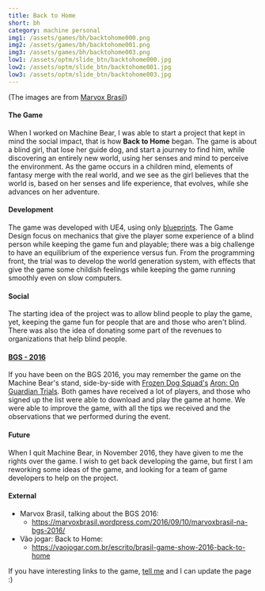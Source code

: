 ```yaml
---
title: Back to Home
short: bh
category: machine personal
img1: /assets/games/bh/backtohome000.png
img2: /assets/games/bh/backtohome001.png
img3: /assets/games/bh/backtohome003.png
low1: /assets/optm/slide_btn/backtohome000.jpg
low2: /assets/optm/slide_btn/backtohome001.jpg
low3: /assets/optm/slide_btn/backtohome003.jpg
---
```


(The images are from [Marvox Brasil](https://marvoxbrasil.wordpress.com/2016/09/10/marvoxbrasil-na-bgs-2016/))

#### The Game


When I worked on Machine Bear, I was able to start a project that kept in mind the social impact, that is how **Back to Home** began. The game is about a blind girl, that lose her guide dog, and start a journey to find him, while discovering an entirely new world, using her senses and mind to perceive the environment. As the game occurs in a children mind, elements of fantasy merge with the real world, and we see as the girl believes that the world is, based on her senses and life experience, that evolves, while she advances on her adventure.

#### Development

The game was developed with UE4, using only [blueprints](https://docs.unrealengine.com/latest/INT/Engine/Blueprints/). The Game Design focus on mechanics that give the player some experience of a blind person while keeping the game fun and playable; there was a big challenge to have an equilibrium of the experience versus fun. From the programming front, the trial was to develop the world generation system, with effects that give the game some childish feelings while keeping the game running smoothly even on slow computers.

#### Social

The starting idea of the project was to allow blind people to play the game, yet, keeping the game fun for people that are and those who aren't blind. There was also the idea of donating some part of the revenues to organizations that help blind people.

#### [BGS - 2016](http://www.brasilgameshow.com.br/site-novo-da-bgs-2016-no-ar/)

If you have been on the BGS 2016, you may remember the game on the Machine Bear's stand, side-by-side with [Frozen Dog Squad's](https://www.facebook.com/FrozenDogSquad/) [Aron: On Guardian Trials](https://brenooshiro.itch.io/aron). Both games have received a lot of players, and those who signed up the list were able to download and play the game at home. We were able to improve the game, with all the tips we received and the observations that we performed during the event. 

#### Future

When I quit Machine Bear, in November 2016, they have given to me the rights over the game. I wish to get back developing the game, but first I am reworking some ideas of the game, and looking for a team of game developers to help on the project.

#### External

- Marvox Brasil, talking about the BGS 2016:
	- <https://marvoxbrasil.wordpress.com/2016/09/10/marvoxbrasil-na-bgs-2016/>
- Vão jogar: Back to Home:
	- <https://vaojogar.com.br/escrito/brasil-game-show-2016-back-to-home>

If you have interesting links to the game, <a href="/msg">tell me</a> and I can update the page :)